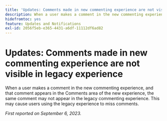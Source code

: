 ```yaml
---
title: 'Updates: Comments made in new commenting experience are not visible in legacy experience'
description: When a user makes a comment in the new commenting experience, and that comment appears in the Comments area of the new experience, the same comment may not appear in the legacy commenting experience. This may cause users using the legacy experience to miss comments.
hidefromtoc: yes
feature: Updates and Notifications
exl-id: 2056f5eb-e365-4431-a6df-11112df6ad82
---
```

# Updates: Comments made in new commenting experience are not visible in legacy experience

<!--
>[!NOTE]
>
>This issue was fixed on September 28 2023.
-->

When a user makes a comment in the new commenting experience, and that comment appears in the Comments area of the new experience, the same comment may not appear in the legacy commenting experience. This may cause users using the legacy experience to miss comments.

_First reported on September 6, 2023._
